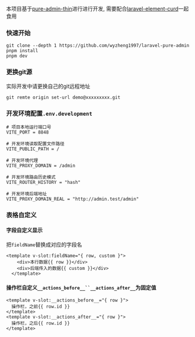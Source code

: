 本项目基于[pure-admin-thin](https://github.com/xiaoxian521/pure-admin-thin)进行进行开发, 需要配合[laravel-element-curd](https://github.com/wyzheng1997/laravel-pure-admin)一起食用

### 快速开始
```
git clone --depth 1 https://github.com/wyzheng1997/laravel-pure-admin
pnpm install
pnpm dev
```

### 更换git源
实际开发中请更换自己的git远程地址
```
git remte origin set-url demo@xxxxxxxxx.git
```

### 开发环境配置`.env.development`
```
# 项目本地运行端口号
VITE_PORT = 8848

# 开发环境读取配置文件路径
VITE_PUBLIC_PATH = /

# 开发环境代理
VITE_PROXY_DOMAIN = /admin

# 开发环境路由历史模式
VITE_ROUTER_HISTORY = "hash"

# 开发环境后端地址
VITE_PROXY_DOMAIN_REAL = "http://admin.test/admin"
```

### 表格自定义
#### 字段自定义显示
把`fieldName`替换成对应的字段名
```
<template v-slot:fieldName="{ row, custom }">
    <div>本行数据{{ row }}</div>
    <div>后端传入的数据{{ custom }}</div>
  </template>
```
#### 操作栏自定义`__actions_before__``__actions_after__`为固定值
```
<template v-slot:__actions_before__="{ row }">
  操作栏，之前{{ row.id }}
</template>
<template v-slot:__actions_after__="{ row }">
  操作栏，之后{{ row.id }}
</template>
```
